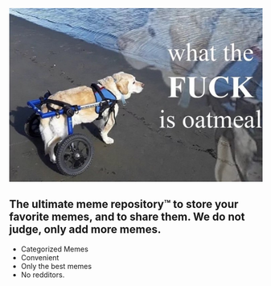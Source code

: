<!-- _coverpage.md -->

![](https://raw.githubusercontent.com/readme-me/readme-me.github.io/main/_media/oat.jpg)

##  The ultimate meme repository™  to store your favorite memes, and to share them. We do not judge, only add more memes.
- Categorized Memes
- Convenient
- Only the best memes
- No redditors.
